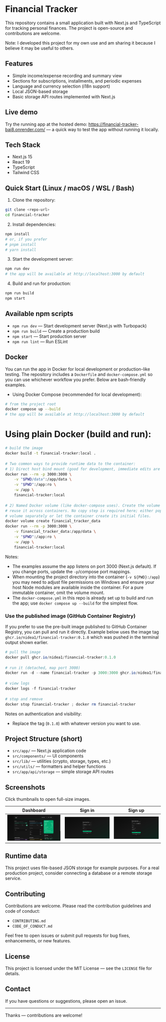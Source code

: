 # Financial Tracker

This repository contains a small application built with Next.js and TypeScript for tracking personal finances. The project is open-source and contributions are welcome.

Note: I developed this project for my own use and am sharing it because I believe it may be useful to others.

## Features

- Simple income/expense recording and summary view
- Sections for subscriptions, installments, and periodic expenses
- Language and currency selection (i18n support)
- Local JSON-based storage
- Basic storage API routes implemented with Next.js

## Live demo

Try the running app at the hosted demo: https://financial-tracker-bai8.onrender.com/ — a quick way to test the app without running it locally.

## Tech Stack

- Next.js 15
- React 19
- TypeScript
- Tailwind CSS

## Quick Start (Linux / macOS / WSL / Bash)

1. Clone the repository:

```bash
git clone <repo-url>
cd financial-tracker
```

2. Install dependencies:

```bash
npm install
# or, if you prefer
# pnpm install
# yarn install
```

3. Start the development server:

```bash
npm run dev
# the app will be available at http://localhost:3000 by default
```

4. Build and run for production:

```bash
npm run build
npm start
```

## Available npm scripts

- `npm run dev` — Start development server (Next.js with Turbopack)
- `npm run build` — Create a production build
- `npm start` — Start production server
- `npm run lint` — Run ESLint

## Docker

You can run the app in Docker for local development or production-like testing. The repository includes a `Dockerfile` and `docker-compose.yml` so you can use whichever workflow you prefer. Below are bash-friendly examples.

- Using Docker Compose (recommended for local development):

```bash
# from the project root
docker compose up --build
# the app will be available at http://localhost:3000 by default
```

# Using plain Docker (build and run):

```bash
# build the image
docker build -t financial-tracker:local .

# Two common ways to provide runtime data to the container:
# 1) Direct host bind mount (good for development, immediate edits are visible)
docker run --rm -p 3000:3000 \
	-v "$PWD/data":/app/data \
	-v "$PWD":/app:ro \
	-w /app \
	financial-tracker:local

# 2) Named Docker volume (like docker-compose uses). Create the volume once and
# reuse it across containers. No copy step is required here; either populate the
# volume separately or let the container create its initial files.
docker volume create financial_tracker_data
docker run --rm -p 3000:3000 \
	-v financial_tracker_data:/app/data \
	-v "$PWD":/app:ro \
	-w /app \
	financial-tracker:local
```

Notes:
- The examples assume the app listens on port 3000 (Next.js default). If you change ports, update the `-p`/compose port mappings.
- When mounting the project directory into the container (`-v ${PWD}:/app`) you may need to adjust file permissions on Windows and ensure your host Node modules are available inside the container. For a pure immutable container, omit the volume mount.
- The `docker-compose.yml` in this repo is already set up to build and run the app; use `docker compose up --build` for the simplest flow.

### Use the published image (GitHub Container Registry)

If you prefer to use the pre-built image published to GitHub Container Registry, you can pull and run it directly. Example below uses the image tag `ghcr.io/nidea1/financial-tracker:0.1.0` which was pushed in the terminal output shown earlier.

```powershell
# pull the image
docker pull ghcr.io/nidea1/financial-tracker:0.1.0

# run it (detached, map port 3000)
docker run -d --name financial-tracker -p 3000:3000 ghcr.io/nidea1/financial-tracker:0.1.0

# view logs
docker logs -f financial-tracker

# stop and remove
docker stop financial-tracker ; docker rm financial-tracker
```

Notes on authentication and visibility:
- Replace the tag (`0.1.0`) with whatever version you want to use.

## Project Structure (short)

- `src/app/` — Next.js application code
- `src/components/` — UI components
- `src/lib/` — utilities (crypto, storage, types, etc.)
- `src/utils/` — formatters and helper functions
- `src/app/api/storage` — simple storage API routes

## Screenshots

Click thumbnails to open full-size images.

| Dashboard | Sign in | Sign up |
| --- | --- | --- |
| [<img src="docs/screenshots/dashboard.png" alt="Dashboard" width="320">](docs/screenshots/dashboard.png) | [<img src="docs/screenshots/signin.png" alt="Sign in" width="320">](docs/screenshots/signin.png) | [<img src="docs/screenshots/signup.png" alt="Sign up" width="320">](docs/screenshots/signup.png) |

## Runtime data

This project uses file-based JSON storage for example purposes. For a real production project, consider connecting a database or a remote storage service.

## Contributing

Contributions are welcome. Please read the contribution guidelines and code of conduct:

- `CONTRIBUTING.md`
- `CODE_OF_CONDUCT.md`

Feel free to open issues or submit pull requests for bug fixes, enhancements, or new features.

## License

This project is licensed under the MIT License — see the `LICENSE` file for details.

## Contact

If you have questions or suggestions, please open an issue.

---

Thanks — contributions are welcome!
